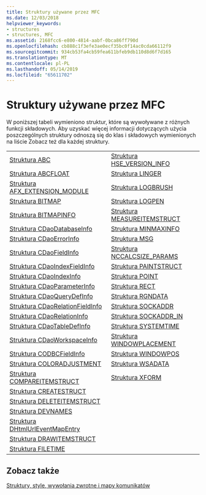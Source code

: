 ```yaml
---
title: Struktury używane przez MFC
ms.date: 12/03/2018
helpviewer_keywords:
- structures
- structures, MFC
ms.assetid: 2168fcc6-e800-4814-aabf-0bca86ff790d
ms.openlocfilehash: cb888c1f3efe3ae0ecf35bc0f14ac0cda66112f9
ms.sourcegitcommit: 934cb53fa4cb59fea611bfeb9db110d8d6f7d165
ms.translationtype: MT
ms.contentlocale: pl-PL
ms.lasthandoff: 05/14/2019
ms.locfileid: "65611702"
---
```

# <a name="structures-used-by-mfc"></a>Struktury używane przez MFC

W poniższej tabeli wymieniono struktur, które są wywoływane z różnych funkcji składowych. Aby uzyskać więcej informacji dotyczących użycia poszczególnych struktury odnoszą się do klas i składowych wymienionych na liście Zobacz też dla każdej struktury.

|||
|-|-|
|[Struktura ABC](/windows/desktop/api/wingdi/ns-wingdi-_abc)|[Struktura HSE_VERSION_INFO](../../mfc/reference/hse-version-info-structure.md)|
|[Struktura ABCFLOAT](/windows/desktop/api/wingdi/ns-wingdi-_abcfloat)|[Struktura LINGER](/windows/desktop/api/winsock/ns-winsock-linger)|
|[Struktura AFX_EXTENSION_MODULE](../../mfc/reference/afx-extension-module-structure.md)|[Struktura LOGBRUSH](/windows/desktop/api/wingdi/ns-wingdi-taglogbrush)|
|[Struktura BITMAP](/windows/desktop/api/wingdi/ns-wingdi-tagbitmap)|[Struktura LOGPEN](/windows/desktop/api/Wingdi/ns-wingdi-taglogpen)|
|[Struktura BITMAPINFO](/windows/desktop/api/wingdi/ns-wingdi-tagbitmapinfo)|[Struktura MEASUREITEMSTRUCT](/windows/desktop/api/winuser/ns-winuser-tagmeasureitemstruct)|
|[Struktura CDaoDatabaseInfo](../../mfc/reference/cdaodatabaseinfo-structure.md)|[Struktura MINMAXINFO](/windows/desktop/api/winuser/ns-winuser-tagminmaxinfo)|
|[Struktura CDaoErrorInfo](../../mfc/reference/cdaoerrorinfo-structure.md)|[Struktura MSG](/windows/desktop/api/winuser/ns-winuser-tagmsg)|
|[Struktura CDaoFieldInfo](../../mfc/reference/cdaofieldinfo-structure.md)|[Struktura NCCALCSIZE_PARAMS](/windows/desktop/api/winuser/ns-winuser-tagnccalcsize_params)|
|[Struktura CDaoIndexFieldInfo](../../mfc/reference/cdaoindexfieldinfo-structure.md)|[Struktura PAINTSTRUCT](/windows/desktop/api/winuser/ns-winuser-tagpaintstruct)|
|[Struktura CDaoIndexInfo](../../mfc/reference/cdaoindexinfo-structure.md)|[Struktura POINT](/windows/desktop/api/windef/ns-windef-tagpoint)|
|[Struktura CDaoParameterInfo](../../mfc/reference/cdaoparameterinfo-structure.md)|[Struktura RECT](/windows/desktop/api/windef/ns-windef-tagrect)|
|[Struktura CDaoQueryDefInfo](../../mfc/reference/cdaoquerydefinfo-structure.md)|[Struktura RGNDATA](/windows/desktop/api/wingdi/ns-wingdi-_rgndata)|
|[Struktura CDaoRelationFieldInfo](../../mfc/reference/cdaorelationfieldinfo-structure.md)|[Struktura SOCKADDR](/windows/desktop/winsock/sockaddr-2)|
|[Struktura CDaoRelationInfo](../../mfc/reference/cdaorelationinfo-structure.md)|[Struktura SOCKADDR_IN](/windows/desktop/winsock/sockaddr-2)|
|[Struktura CDaoTableDefInfo](../../mfc/reference/cdaotabledefinfo-structure.md)|[Struktura SYSTEMTIME](/windows/desktop/api/minwinbase/ns-minwinbase-systemtime)
|[Struktura CDaoWorkspaceInfo](../../mfc/reference/cdaoworkspaceinfo-structure.md)|[Struktura WINDOWPLACEMENT](/windows/desktop/api/winuser/ns-winuser-tagwindowplacement)|
|[Struktura CODBCFieldInfo](../../mfc/reference/codbcfieldinfo-structure.md)|[Struktura WINDOWPOS](/windows/desktop/api/winuser/ns-winuser-tagwindowpos)
|[Struktura COLORADJUSTMENT](/windows/desktop/api/wingdi/ns-wingdi-tagcoloradjustment)|[Struktura WSADATA](/windows/desktop/api/winsock2/ns-winsock2-wsadata)|
|[Struktura COMPAREITEMSTRUCT](/windows/desktop/api/winuser/ns-winuser-tagcompareitemstruct)|[Struktura XFORM](/windows/desktop/api/wingdi/ns-wingdi-tagxform)|
|[Struktura CREATESTRUCT](/windows/desktop/api/winuser/ns-winuser-tagcreatestructa)||
|[Struktura DELETEITEMSTRUCT](/windows/desktop/api/winuser/ns-winuser-tagdeleteitemstruct)||
|[Struktura DEVNAMES](/windows/desktop/api/commdlg/ns-commdlg-tagdevnames)||
|[Struktura DHtmlUrlEventMapEntry](../../mfc/reference/dhtmlurleventmapentry-structure.md)||
|[Struktura DRAWITEMSTRUCT](/windows/desktop/api/winuser/ns-winuser-tagdrawitemstruct)||
|[Struktura FILETIME](/windows/desktop/api/minwinbase/ns-minwinbase-filetime)||

## <a name="see-also"></a>Zobacz także

[Struktury, style, wywołania zwrotne i mapy komunikatów](../../mfc/reference/structures-styles-callbacks-and-message-maps.md)
